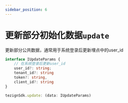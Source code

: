 ```yaml
---
sidebar_position: 6
---
```


# 更新部分初始化数据`update`
更新部分公共数据，通常用于系统登录后更新埋点中的user_id

```typescript
interface IUpdateParams {
    // 在系统登录后更新user_id
    user_id?: string;
    tenant_id?: string
    token?: string,
    client_id?: string
}

tezignSdk.update: (data: IUpdateParams)
```